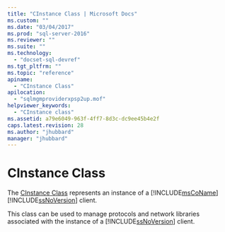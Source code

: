 ```yaml
---
title: "CInstance Class | Microsoft Docs"
ms.custom: ""
ms.date: "03/04/2017"
ms.prod: "sql-server-2016"
ms.reviewer: ""
ms.suite: ""
ms.technology: 
  - "docset-sql-devref"
ms.tgt_pltfrm: ""
ms.topic: "reference"
apiname: 
  - "CInstance Class"
apilocation: 
  - "sqlmgmproviderxpsp2up.mof"
helpviewer_keywords: 
  - "CInstance class"
ms.assetid: a79e6049-963f-4ff7-8d3c-dc9ee45b4e2f
caps.latest.revision: 28
ms.author: "jhubbard"
manager: "jhubbard"
---
```

# CInstance Class
  The [CInstance Class](../../relational-databases/wmi-provider-configuration-classes/cinstance-class.md) represents an instance of a [!INCLUDE[msCoName](../../a9notintoc/includes/msconame-md.md)] [!INCLUDE[ssNoVersion](../../a9notintoc/includes/ssnoversion-md.md)] client.  
  
 This class can be used to manage protocols and network libraries associated with the instance of a [!INCLUDE[ssNoVersion](../../a9notintoc/includes/ssnoversion-md.md)] client.  
  
  